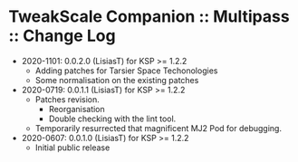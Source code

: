 # TweakScale Companion :: Multipass :: Change Log

* 2020-1101: 0.0.2.0 (LisiasT) for KSP >= 1.2.2
	+ Adding patches for Tarsier Space Techonologies
	+ Some normalisation on the existing patches
* 2020-0719: 0.0.1.1 (LisiasT) for KSP >= 1.2.2
	+ Patches revision.
		- Reorganisation
		- Double checking with the lint tool.
	+ Temporarily resurrected that magnificent MJ2 Pod for debugging.
* 2020-0607: 0.0.1.0 (LisiasT) for KSP >= 1.2.2
	+ Initial public release 

